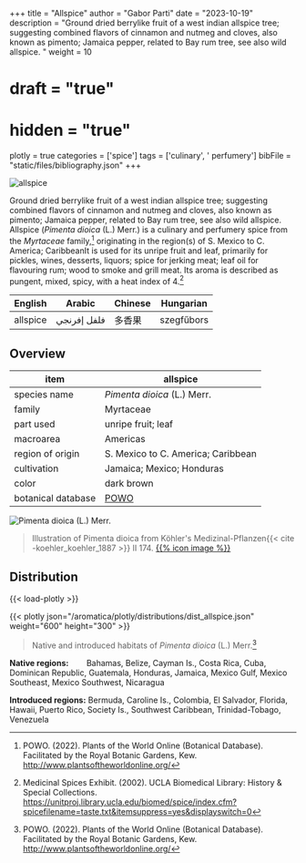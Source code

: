 +++
title = "Allspice"
author = "Gabor Parti"
date = "2023-10-19"
description = "Ground dried berrylike fruit of a west indian allspice tree; suggesting combined flavors of cinnamon and nutmeg and cloves, also known as pimento; Jamaica pepper, related to Bay rum tree, see also wild allspice. "
weight = 10
# draft = "true"
# hidden = "true"
plotly = true
categories = ['spice']
tags = ['culinary', ' perfumery']
bibFile = "static/files/bibliography.json"
+++

![allspice](/images/photos/allspice-1-pexels.jpg?width=20vw&classes=shadow "Image source: Pexels")

Ground dried berrylike fruit of a west indian allspice tree; suggesting combined flavors of cinnamon and nutmeg and cloves, also known as pimento; Jamaica pepper, related to Bay rum tree, see also wild allspice. Allspice (*Pimenta dioica* (L.) Merr.) is a culinary and perfumery spice from the *Myrtaceae* family,[^powo] originating in the region(s) of S. Mexico to C. America; CaribbeanIt is used for its unripe fruit and leaf, primarily for pickles, wines, desserts, liquors; spice for jerking meat; leaf oil for flavouring rum; wood to smoke and grill meat. Its aroma is described as pungent, mixed, spicy, with a heat index of 4.[^ucla_medicinal_2002]

| English|   Arabic  |Chinese| Hungarian|
|--------|-----------|-------|----------|
|allspice|فلفل إفرنجي|  多香果  |szegfűbors|

## Overview

|       item       |                      allspice                     |
|------------------|---------------------------------------------------|
|   species name   |            *Pimenta dioica* (L.) Merr.            |
|      family      |                     Myrtaceae                     |
|     part used    |                 unripe fruit; leaf                |
|     macroarea    |                      Americas                     |
| region of origin |         S. Mexico to C. America; Caribbean        |
|    cultivation   |             Jamaica; Mexico; Honduras             |
|       color      |                     dark brown                    |
|botanical database|[POWO](https://powo.science.kew.org/taxon/196799-2)|

![*Pimenta dioica* (L.) Merr.](/images/illustrations/allspice.png?width=33vw "Illustration of Pimenta dioica from Köhler's Medizinal-Pflanzen")

>Illustration of Pimenta dioica from Köhler's Medizinal-Pflanzen{{< cite -koehler_koehler_1887 >}} II 174. [{{% icon image %}}](https://www.biodiversitylibrary.org/item/10837#page/697/mode/1up)

## Distribution

{{< load-plotly >}}

{{< plotly json="/aromatica/plotly/distributions/dist_allspice.json" weight="600" height="300" >}}

>Native and introduced habitats of *Pimenta dioica* (L.) Merr.[^powo]

**Native regions:** &nbsp; &nbsp; &nbsp; &nbsp;Bahamas, Belize, Cayman Is., Costa Rica, Cuba, Dominican Republic, Guatemala, Honduras, Jamaica, Mexico Gulf, Mexico Southeast, Mexico Southwest, Nicaragua

**Introduced regions:** Bermuda, Caroline Is., Colombia, El Salvador, Florida, Hawaii, Puerto Rico, Society Is., Southwest Caribbean, Trinidad-Tobago, Venezuela

[^powo]: POWO. (2022). Plants of the World Online (Botanical Database). Facilitated by the Royal Botanic Gardens, Kew. http://www.plantsoftheworldonline.org/
[^ucla_medicinal_2002]: Medicinal Spices Exhibit. (2002). UCLA Biomedical Library: History & Special Collections. https://unitproj.library.ucla.edu/biomed/spice/index.cfm?spicefilename=taste.txt&itemsuppress=yes&displayswitch=0


